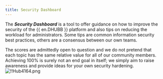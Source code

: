 ```yaml
---
title: Security Dashboard
---
```

The ***Security Dashboard*** is a tool to offer guidance on how to improve the security of the {{ en.DHUBB }} platform and also tips on reducing the workload for administrators. Some tips are common information security best practices, others are a consensus between our own teams.  

The scores are admittedly open to question and we do not pretend that each topic has the same relative value for all of our community members. Achieving 100% is surely not an end goal in itself; we simply aim to raise awareness and provide ideas for your own security hardening.  
![!!Hub4164.png](https://webdevolutions.azureedge.net/docs/en/hub/Hub4164.png) 

